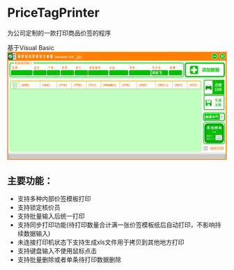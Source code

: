 # PriceTagPrinter
为公司定制的一款打印商品价签的程序

基于Visual Basic
![image](https://github.com/flysafely/PriceTagPrinter/blob/master/ep.jpg)
## 主要功能：
- 支持多种内部价签模板打印
- 支持锁定核价员
- 支持批量输入后统一打印
- 支持同步打印功能(待打印数量合计满一张价签模板纸后自动打印，不影响持续数据输入)
- 未连接打印机状态下支持生成xls文件用于拷贝到其他地方打印
- 支持键盘输入不使用鼠标点击
- 支持批量删除或者单条待打印数据删除
